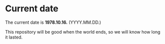 # Current date

The current date is **1978.10.16.** (YYYY.MM.DD.)

This repository will be good when the world ends, so we will know how long it lasted.